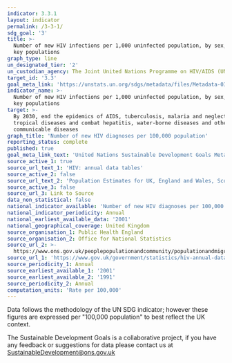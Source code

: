 ```yaml
---
indicator: 3.3.1
layout: indicator
permalink: /3-3-1/
sdg_goal: '3'
title: >-
  Number of new HIV infections per 1,000 uninfected population, by sex, age and
  key populations
graph_type: line
un_designated_tier: '2'
un_custodian_agency: The Joint United Nations Programme on HIV/AIDS (UNAIDS)
target_id: '3.3'
goal_meta_link: 'https://unstats.un.org/sdgs/metadata/files/Metadata-03-03-01.pdf'
indicator_name: >-
  Number of new HIV infections per 1,000 uninfected population, by sex, age and
  key populations
target: >-
  By 2030, end the epidemics of AIDS, tuberculosis, malaria and neglected
  tropical diseases and combat hepatitis, water-borne diseases and other
  communicable diseases
graph_title: 'Number of new HIV diagnoses per 100,000 population'
reporting_status: complete
published: true
goal_meta_link_text: 'United Nations Sustainable Development Goals Metadata: 3.3.1'
source_active_1: true
source_url_text_1: 'HIV: annual data tables'
source_active_2: false
source_url_text_2: 'Population Estimates for UK, England and Wales, Scotland and Northern Ireland'
source_active_3: false
source_url_3: Link to Source
data_non_statistical: false
national_indicator_available: 'Number of new HIV diagnoses per 100,000 population'
national_indicator_periodicity: Annual
national_earliest_available_data: '2001'
national_geographical_coverage: United Kingdom
source_organisation_1: Public Health England
source_organisation_2: Office for National Statistics
source_url_2: >-
  https://www.ons.gov.uk/peoplepopulationandcommunity/populationandmigration/populationestimates/datasets/populationestimatesforukenglandandwalesscotlandandnorthernireland
source_url_1: 'https://www.gov.uk/government/statistics/hiv-annual-data-tables'
source_periodicity_1: Annual
source_earliest_available_1: '2001'
source_earliest_available_2: '1991'
source_periodicity_2: Annual
computation_units: 'Rate per 100,000'
---
```

Data follows the methodology of the UN SDG indicator; however these figures are expressed per "100,000 population" to best reflect the UK context. 

The Sustainable Development Goals is a collaborative project, if you have any feedback or suggestions for data please contact us at <SustainableDevelopment@ons.gov.uk>
